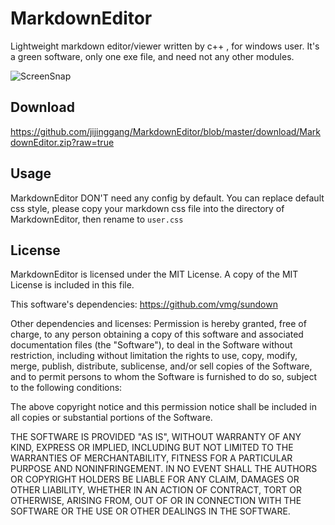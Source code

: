 MarkdownEditor
==============

Lightweight markdown editor/viewer written by c++ , for windows user. It's a green software, only one exe file, and need not any other modules.

![ScreenSnap](ScreenSnap.jpg)

Download
--------

<https://github.com/jijinggang/MarkdownEditor/blob/master/download/MarkdownEditor.zip?raw=true>

Usage
-----
MarkdownEditor DON'T need any config by default. You can replace default css style, please copy your markdown css file into the directory of MarkdownEditor, then rename to `user.css` 

License
--------
MarkdownEditor is licensed under the MIT License.
A copy of the MIT License is included in this file.

This software's dependencies:
<https://github.com/vmg/sundown>

Other dependencies and licenses:
Permission is hereby granted, free of charge, to any person obtaining a copy of this software and associated documentation files (the "Software"), to deal in the Software without restriction, including without limitation the rights to use, copy, modify, merge, publish, distribute, sublicense, and/or sell copies of the Software, and to permit persons to whom the Software is furnished to do so, subject to the following conditions:

The above copyright notice and this permission notice shall be included in all copies or substantial portions of the Software.

THE SOFTWARE IS PROVIDED "AS IS", WITHOUT WARRANTY OF ANY KIND, EXPRESS OR IMPLIED, INCLUDING BUT NOT LIMITED TO THE WARRANTIES OF MERCHANTABILITY, FITNESS FOR A PARTICULAR PURPOSE AND NONINFRINGEMENT. IN NO EVENT SHALL THE AUTHORS OR COPYRIGHT HOLDERS BE LIABLE FOR ANY CLAIM, DAMAGES OR OTHER LIABILITY, WHETHER IN AN ACTION OF CONTRACT, TORT OR OTHERWISE, ARISING FROM, OUT OF OR IN CONNECTION WITH THE SOFTWARE OR THE USE OR OTHER DEALINGS IN THE SOFTWARE.